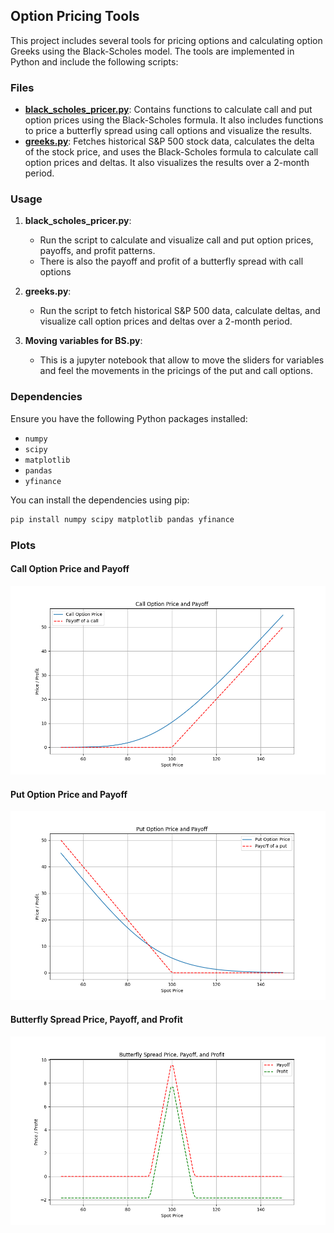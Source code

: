 ## Option Pricing Tools

This project includes several tools for pricing options and calculating option Greeks using the Black-Scholes model. The tools are implemented in Python and include the following scripts:

### Files

- **[black_scholes_pricer.py](black_scholes_pricer.py)**: Contains functions to calculate call and put option prices using the Black-Scholes formula. It also includes functions to price a butterfly spread using call options and visualize the results.
- **[greeks.py](greeks.py)**: Fetches historical S&P 500 stock data, calculates the delta of the stock price, and uses the Black-Scholes formula to calculate call option prices and deltas. It also visualizes the results over a 2-month period.

### Usage

1. **black_scholes_pricer.py**:
   - Run the script to calculate and visualize call and put option prices, payoffs, and profit patterns.
   - There is also the payoff and profit of a butterfly spread with call options


2. **greeks.py**:
   - Run the script to fetch historical S&P 500 data, calculate deltas, and visualize call option prices and deltas over a 2-month period.


3. **Moving variables for BS.py**:
    - This is a jupyter notebook that allow to move the sliders for variables and feel the movements in the pricings of the put and call options.

### Dependencies

Ensure you have the following Python packages installed:
- `numpy`
- `scipy`
- `matplotlib`
- `pandas`
- `yfinance`

You can install the dependencies using pip:
```sh
pip install numpy scipy matplotlib pandas yfinance
```

### Plots

#### Call Option Price and Payoff
![Call Option Price and Payoff](call_option_price_and_payoff.png)

#### Put Option Price and Payoff
![Put Option Price and Payoff](put_option_price_and_payoff.png)

#### Butterfly Spread Price, Payoff, and Profit
![Butterfly Spread Price, Payoff, and Profit](butterfly_spread_price_payoff_profit.png)
